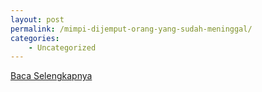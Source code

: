 ```yaml
---
layout: post
permalink: /mimpi-dijemput-orang-yang-sudah-meninggal/
categories:
    - Uncategorized
---
```


[Baca Selengkapnya](/08)